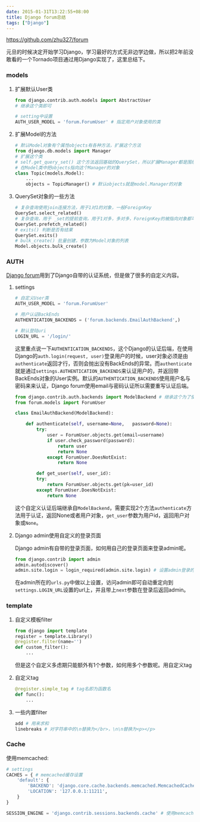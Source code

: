```yaml
---
date: 2015-01-31T13:22:55+08:00
title: Django forum总结
tags: ["Django"]
---
```


<https://github.com/zhu327/forum>

元旦的时候决定开始学习Django，学习最好的方式无非边学边做，所以把2年前没敢看的一个Tornado项目通过用Django实现了，这里总结下。

### models

1. 扩展默认User类

    ```python
    from django.contrib.auth.models import AbstractUser
    # 继承这个类即可

    # setting中设置
    AUTH_USER_MODEL = 'forum.ForumUser' # 指定用户对象使用的类
    ```
<!--more-->

2. 扩展Model的方法

    ```python
    # 默认Model对象有个属性objects有各种方法，扩展这个方法
    from django.db.models import Manager
    # 扩展这个类
    # self.get_query_set() 这个方法返回基础的QuerySet，所以扩展Manager都是围绕这个方法来写
    # 在Model类中把objects指向这个Manager的对象
    class Topic(models.Model):
        ...
        objects = TopicManager() # 默认objects就是model.Manager的对象
    ```

3. QuerySet对象的一些方法

    ```python
    # 复杂查询使用join连接方法，用于1对1的对象，一般ForeignKey
    QuerySet.select_related()
    # 复杂查询，用于 _set的提前查询，用于1对多，多对多，ForeignKey的被指向对象都可以，通过SQL in方法
    QuerySet.prefetch_related()
    # exits() 判断是否有结果
    QuerySet.exits()
    # bulk_create() 批量创建，参数为Model对象的列表
    Model.objects.bulk_create()
    ```

### AUTH

[Django forum](https://github.com/zhu327/forum)用到了Django自带的认证系统，但是做了很多的自定义内容。

1. settings

    ```python
    # 自定义User类
    AUTH_USER_MODEL = 'forum.ForumUser'

    # 用户认证BackEnds
    AUTHENTICATION_BACKENDS = ('forum.backends.EmailAuthBackend',)

    # 默认登陆uri
    LOGIN_URL = '/login/'
    ```

    这里重点说一下`AUTHENTICATION_BACKENDS`，这个Django的认证后端，在使用Django的`auth.login(request, user)`登录用户的时候，user对象必须是由`authenticate`返回才行，否则会抛出没有BackEnds的异常。而`authenticate`就是通过`settings.AUTHENTICATION_BACKENDS`来认证用户的，并返回带BackEnds对象的User实例。默认的`AUTHENTICATION_BACKENDS`使用用户名与密码来来认证，Django forum使用email与密码认证所以需要重写认证后端。

    ```python
    from django.contrib.auth.backends import ModelBackend # 继承这个为了使用admin的权限控制
    from forum.models import ForumUser

    class EmailAuthBackend(ModelBackend):

        def authenticate(self, username=None,   password=None):
            try:
                user = ForumUser.objects.get(email=username)
                if user.check_password(password):
                    return user
                    return None
                except ForumUser.DoesNotExist:
                    return None

            def get_user(self, user_id):
            try:
                return ForumUser.objects.get(pk=user_id)
            except ForumUser.DoesNotExist:
                return None
    ```

    这个自定义认证后端继承自`ModelBackend`，需要实现2个方法`authenticate`方法用于认证，返回None或者用户对象，`get_user`参数为用户id，返回用户对象或`None`。

2. Django admin使用自定义的登录页面

    Django admin有自带的登录页面，如何用自己的登录页面来登录admin呢。

    ```python
    from django.contrib import admin
    admin.autodiscover()
    admin.site.login = login_required(admin.site.login) # 设置admin登录的页面，settings.LOGIN_URL
    ```

    在admin所在的`urls.py`中做以上设置，访问admin即可自动重定向到`settings.LOGIN_URL`设置的url上，并且带上`next`参数在登录后返回admin。

### template

1. 自定义模板filter

    ```python
    from django import template
    register = template.Library()
    @register.filter(name='')
    def custom_filter():
        ...
    ```

    但是这个自定义多虑期只能额外有1个参数，如何用多个参数呢。用自定义tag

2. 自定义tag

    ```python
    @register.simple_tag # tag名即为函数名
    def func():
        ...
    ```

3. 一些内置filter

    ```python
    add # 用来求和
    linebreaks # 对字符串中的\n替换为</br>，\n\n替换为<p></p>
    ```

### Cache

使用memcached:

```python
# settings
CACHES = { # memcached缓存设置
    'default': {
        'BACKEND': 'django.core.cache.backends.memcached.MemcachedCache',
        'LOCATION': '127.0.0.1:11211',
    }
}

SESSION_ENGINE = 'django.contrib.sessions.backends.cache' # 使用memcached存储session
```
